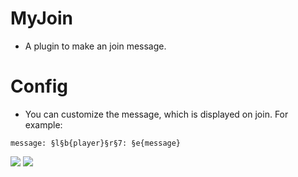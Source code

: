 # MyJoin

* A plugin to make an join message.

# Config
* You can customize the message, which is displayed on join.
For example:
```
message: §l§b{player}§r§7: §e{message}
```

[![](https://poggit.pmmp.io/shield.state/MyJoin)](https://poggit.pmmp.io/p/MyJoin)
<a href="https://poggit.pmmp.io/p/MyJoin"><img src="https://poggit.pmmp.io/shield.state/MyJoin"></a>

